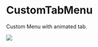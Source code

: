 # CustomTabMenu

Custom Menu with animated tab.

![](https://github.com/BGDV/CustomTabMenu/CustomTabMenu.gif)
